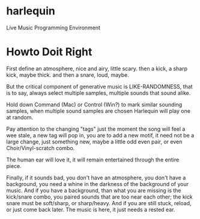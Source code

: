 # harlequin
Live Music Programming Environment

# Howto Doit Right

First define an atmosphere, nice and airy, little scary.
then a kick, a sharp kick, maybe thick.
and then a snare, loud, maybe.

But the critical component of generative music is LIKE-RANDOMNESS,
that is to say, always select multiple samples, multiple sounds that sound alike.

Hold down Command (Mac) or Control (Win?) to mark similar sounding samples,
when multiple sound samples are chosen Harlequin will play one at random.

Pay attention to the changing "tags" just the moment the song will feel a wee stale,
a new tag will pop in, you are to add a new motif, it need not be a large change,
just something new, maybe a little odd even pair, or even Choir/Vinyl-scratch combo.

The human ear will love it, it will remain entertained through the entire piece.

Finally, if it sounds bad, you don't have an atmosphere, you don't have a background,
you need a whine in the darkness of the background of your music. And if you have a background,
than what you are missing is the kick/snare combo, you paired sounds that are too near each other;
the kick snare must be soft/sharp, or sharp/heavy. And if you are still stuck,
reload, or just come back later. The music is here, it just needs a rested ear.
